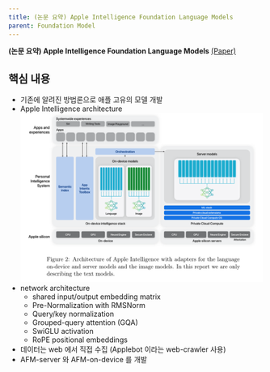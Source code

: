 ```yaml
---
title: (논문 요약) Apple Intelligence Foundation Language Models
parent: Foundation Model
---
```


**(논문 요약) Apple Intelligence Foundation Language Models** [(Paper)](https://arxiv.org/pdf/2407.21075)

## 핵심 내용
- 기존에 알려진 방법론으로 애플 고유의 모델 개발
- Apple Intelligence architecture  
  <img src="/data/papers/afm/arch.png" width="800" />
- network architecture
   - shared input/output embedding matrix
   - Pre-Normalization with RMSNorm
   - Query/key normalization
   - Grouped-query attention (GQA)
   - SwiGLU activation
   - RoPE positional embeddings
- 데이터는 web 에서 직접 수집 (Applebot 이라는 web-crawler 사용)
- AFM-server 와 AFM-on-device 를 개발

